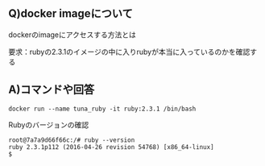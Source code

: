 ## Q)docker imageについて

dockerのimageにアクセスする方法とは

要求：rubyの2.3.1のイメージの中に入りrubyが本当に入っているのかを確認する

## A)コマンドや回答

```
docker run --name tuna_ruby -it ruby:2.3.1 /bin/bash
```

Rubyのバージョンの確認
```
root@7a7a9d66f66c:/# ruby --version
ruby 2.3.1p112 (2016-04-26 revision 54768) [x86_64-linux]
$
```
